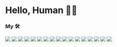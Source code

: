 # Hello, Human 🦧🍎

### My 🛠️

[![](https://img.shields.io/badge/Editor-VSCode-blue?logo=visualstudiocode)](https://code.visualstudio.com/)
[![](https://img.shields.io/badge/Code-Node-green?logo=nodedotjs)](https://nodejs.org/)
[![](https://img.shields.io/badge/Tools-npm-critical?logo=npm)](https://www.npmjs.com/)
[![](https://img.shields.io/badge/Code-Typescript-blue?logo=typescript)](https://www.typescriptlang.org/)
[![](https://img.shields.io/badge/Code-Javascript-yellow?logo=javascript)](https://www.javascript.com/)
[![](https://img.shields.io/badge/Code-Php-red?logo=php)](https://www.php.net/)
[![](https://img.shields.io/badge/Code-ReactJS-blue?logo=react)](https://www.reactjs.org/)
[![](https://img.shields.io/badge/Code-ReactNative-blue?logo=ReactNative)](https://reactnative.dev/)
[![](https://img.shields.io/badge/Code-Laravel-red?logo=laravel)](https://laravel.com/)
[![](https://img.shields.io/badge/Code-Graphql-pink?logo=graphql)](https://www.graphql.com/)
[![](https://img.shields.io/badge/Code-tRPC-blue?logo=trpc)](https://www.graphql.com/)
[![](https://img.shields.io/badge/DB-Mongo-success?logo=mongodb)](https://www.mongodb.com/)
[![](https://img.shields.io/badge/DB-Postgresql-blue?logo=postgresql)](https://www.postgresql.org/)
[![](https://img.shields.io/badge/DB-Mysql-red?logo=mysql)](https://www.mysql.com/)
[![](https://img.shields.io/badge/Server-Express-yellow?logo=express)](https://expressjs.com/)
[![](https://img.shields.io/badge/Code-HTML-red?logo=html5)](https://developer.mozilla.org/en-US/docs/Web/HTML)
[![](https://img.shields.io/badge/Code-CSS-orange?logo=css3)](https://developer.mozilla.org/en-US/docs/Web/CSS)
